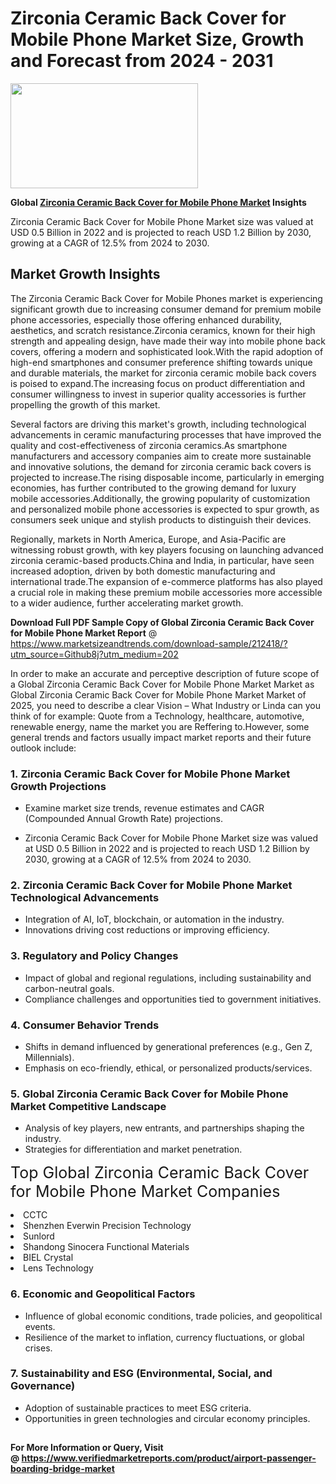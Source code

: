 <H1>Zirconia Ceramic Back Cover for Mobile Phone Market Size, Growth and Forecast from 2024 - 2031</H1><img class="aligncenter size-medium wp-image-584254" src="https://thirdeyenews.in/wp-content/uploads/2024/09/Global-Market-Research-300x168.jpeg" alt="" width="300" height="168" /><p><strong>Global&nbsp;<a href="https://www.marketsizeandtrends.com/download-sample/212418/?utm_source=Github8j?utm_medium=202">Zirconia Ceramic Back Cover for Mobile Phone Market</a> Insights</strong></p><p>Zirconia Ceramic Back Cover for Mobile Phone Market size was valued at USD 0.5 Billion in 2022 and is projected to reach USD 1.2 Billion by 2030, growing at a CAGR of 12.5% from 2024 to 2030.</p><p><h2>Market Growth Insights</h2> <p>The Zirconia Ceramic Back Cover for Mobile Phones market is experiencing significant growth due to increasing consumer demand for premium mobile phone accessories, especially those offering enhanced durability, aesthetics, and scratch resistance.Zirconia ceramics, known for their high strength and appealing design, have made their way into mobile phone back covers, offering a modern and sophisticated look.With the rapid adoption of high-end smartphones and consumer preference shifting towards unique and durable materials, the market for zirconia ceramic mobile back covers is poised to expand.The increasing focus on product differentiation and consumer willingness to invest in superior quality accessories is further propelling the growth of this market.</p> <p>Several factors are driving this market's growth, including technological advancements in ceramic manufacturing processes that have improved the quality and cost-effectiveness of zirconia ceramics.As smartphone manufacturers and accessory companies aim to create more sustainable and innovative solutions, the demand for zirconia ceramic back covers is projected to increase.The rising disposable income, particularly in emerging economies, has further contributed to the growing demand for luxury mobile accessories.Additionally, the growing popularity of customization and personalized mobile phone accessories is expected to spur growth, as consumers seek unique and stylish products to distinguish their devices.</p> <p>Regionally, markets in North America, Europe, and Asia-Pacific are witnessing robust growth, with key players focusing on launching advanced zirconia ceramic-based products.China and India, in particular, have seen increased adoption, driven by both domestic manufacturing and international trade.The expansion of e-commerce platforms has also played a crucial role in making these premium mobile accessories more accessible to a wider audience, further accelerating market growth.</p> <p><span class=""><strong>Download Full PDF Sample Copy of Global Zirconia Ceramic Back Cover for Mobile Phone Market Report</strong> @ <a href="https://www.marketsizeandtrends.com/download-sample/212418/?utm_source=Github8j?utm_medium=202" target="_blank">https://www.marketsizeandtrends.com/download-sample/212418/?utm_source=Github8j?utm_medium=202</a></span></p><p>In order to make an accurate and perceptive description of future scope of a Global&nbsp;Zirconia Ceramic Back Cover for Mobile Phone Market Market as Global&nbsp;Zirconia Ceramic Back Cover for Mobile Phone Market Market of 2025, you need to describe a clear Vision &ndash; What Industry or Linda can you think of for example: Quote from a Technology, healthcare, automotive, renewable energy, name the market you are Reffering to.However, some general trends and factors usually impact market reports and their future outlook include:</p><h3>1.&nbsp;<strong>Zirconia Ceramic Back Cover for Mobile Phone Market Growth Projections</strong></h3><ul><li>Examine market size trends, revenue estimates and CAGR (Compounded Annual Growth Rate) projections.</li><li><p>Zirconia Ceramic Back Cover for Mobile Phone Market size was valued at USD 0.5 Billion in 2022 and is projected to reach USD 1.2 Billion by 2030, growing at a CAGR of 12.5% from 2024 to 2030.</p></li></ul><h3>2.&nbsp;<strong>Zirconia Ceramic Back Cover for Mobile Phone Market Technological Advancements</strong></h3><ul><li>Integration of AI, IoT, blockchain, or automation in the industry.</li><li>Innovations driving cost reductions or improving efficiency.</li></ul><h3>3.&nbsp;<strong>Regulatory and Policy Changes</strong></h3><ul><li>Impact of global and regional regulations, including sustainability and carbon-neutral goals.</li><li>Compliance challenges and opportunities tied to government initiatives.</li></ul><h3>4.&nbsp;<strong>Consumer Behavior Trends</strong></h3><ul><li>Shifts in demand influenced by generational preferences (e.g., Gen Z, Millennials).</li><li>Emphasis on eco-friendly, ethical, or personalized products/services.</li></ul><h3>5.&nbsp;<strong>Global Zirconia Ceramic Back Cover for Mobile Phone Market Competitive Landscape</strong></h3><ul><li>Analysis of key players, new entrants, and partnerships shaping the industry.</li><li>Strategies for differentiation and market penetration.</li></ul><p data-pm-slice="1 1 []"><span style="color: inherit; font-family: inherit; font-size: 25px;">Top Global Zirconia Ceramic Back Cover for Mobile Phone Market Companies</span></p><div class="" data-test-id=""><p><li>CCTC</li><li> Shenzhen Everwin Precision Technology</li><li> Sunlord</li><li> Shandong Sinocera Functional Materials</li><li> BIEL Crystal</li><li> Lens Technology</li></p></div><h3>6.&nbsp;<strong>Economic and Geopolitical Factors</strong></h3><ul><li>Influence of global economic conditions, trade policies, and geopolitical events.</li><li>Resilience of the market to inflation, currency fluctuations, or global crises.</li></ul><h3>7.&nbsp;<strong>Sustainability and ESG (Environmental, Social, and Governance)</strong></h3><ul><li>Adoption of sustainable practices to meet ESG criteria.</li><li>Opportunities in green technologies and circular economy principles.</li></ul><h2><strong style="font-size: 14px;">For More Information or Query, Visit @&nbsp;</strong><a style="background-color: #ffffff; font-size: 14px;" href="https://www.marketsizeandtrends.com/report/zirconia-ceramic-back-cover-for-mobile-phone-market/" target="_blank">https://www.verifiedmarketreports.com/product/airport-passenger-boarding-bridge-market</a></h2>